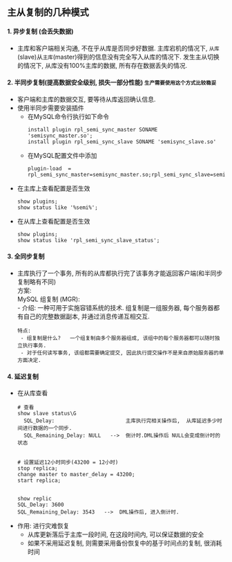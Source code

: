 ## 主从复制的几种模式
#### 1. 异步复制 (会丢失数据)
  - 主库和客户端相关沟通, 不在乎从库是否同步好数据. 主库宕机的情况下, `从库`(slave)从`主库`(master)得到的信息没有完全写入从库的情况下. 发生主从切换的情况下, 从库没有100%主库的数据, 所有存在数据丢失的情况.  


#### 2. 半同步复制(提高数据安全级别, 损失一部分性能) `生产需要使用这个方式比较稳妥`
  - 客户端和主库的数据交互, 要等待从库返回确认信息.
  - 使用半同步需要安装插件
    - 在MySQL命令行执行如下命令
      ``` shell
      install plugin rpl_semi_sync_master SONAME  'semisync_master.so';
      install plugin rpl_semi_sync_slave SONAME 'semisync_slave.so'
      ```
    - 在MySQL配置文件中添加
      ``` shell
      plugin-load  =  rpl_semi_sync_master=semisync_master.so;rpl_semi_sync_slave=semisync_slave.so
      ```
  - 在主库上查看配置是否生效
    ``` shell
    show plugins;
    show status like '%semi%';
    ```
  - 在从库上查看配置是否生效
    ``` shell
    show plugins;
    show status like 'rpl_semi_sync_slave_status';
    ```

#### 3. 全同步复制
  - 主库执行了一个事务, 所有的从库都执行完了该事务才能返回客户端(和半同步复制略有不同)  
    方案:  
        MySQL 组复制 (MGR):  
         - 介绍: 一种可用于实施容错系统的技术. 组复制是一组服务器, 每个服务器都有自己的完整数据副本, 并通过消息传递互相交互.  

        特点:  
         - 组复制是什么?   一个组复制由多个服务器组成, 该组中的每个服务器都可以随时独立执行事务.  
         - 对于任何读写事务, 该组都需要确定提交, 因此执行提交操作不是来自原始服务器的单方面决定.  

#### 4. 延迟复制
  - 在从库查看
    ``` shell
    # 查看
    show slave status\G
      SQL_Delay:                       主库执行完相关操作后,  从库延迟多少时间进行数据的一个同步.
      SQL_Remaining_Delay: NULL   -->  倒计时.DML操作后 NULL会变成倒计时的状态

    
    # 设置延迟12小时同步(43200 = 12小时)
    stop replica;
    change master to master_delay = 43200;
    start replica;

    
    show replic
    SQL_Delay: 3600
    SQL_Remaining_Delay: 3543   -->  DML操作后, 进入倒计时.
    ``` 
  - 作用: 进行灾难恢复  
    - 从库更新落后于主库一段时间,  在这段时间内, 可以保证数据的安全  
    - 如果不采用延迟复制, 则需要采用备份恢复中的基于时间点的复制, 很消耗时间  
